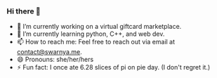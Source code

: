 ### Hi there 👋

<!--
**Swarnya246/swarnya246** is a ✨ _special_ ✨ repository because its `README.md` (this file) appears on your GitHub profile.
- 🤔 I’m looking for help with ...
- 💬 Ask me about ...
- 👯 I’m looking to collaborate on ...
-->

- 🔭 I’m currently working on a virtual giftcard marketplace.
- 🌱 I’m currently learning python, C++, and web dev.
- 📫 How to reach me: Feel free to reach out via email at contact@swarnya.me.
- 😄 Pronouns: she/her/hers
- ⚡ Fun fact: I once ate 6.28 slices of pi on pie day. (I don't regret it.)
